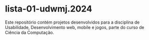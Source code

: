 ﻿# lista-01-udwmj.2024
Este repositório contém projetos desenvolvidos para a disciplina de Usabilidade, Desenvolvimento web, mobile e jogos, parte do curso de Ciência da Computação.
